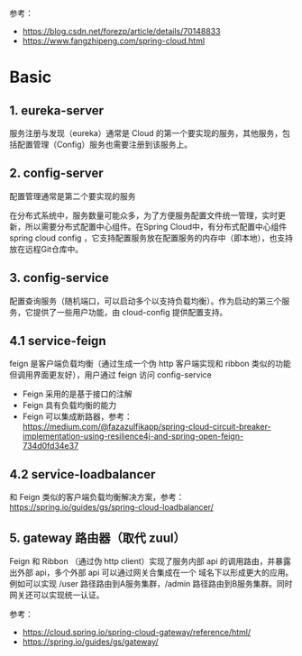 参考：
* https://blog.csdn.net/forezp/article/details/70148833
* https://www.fangzhipeng.com/spring-cloud.html

# Basic

## 1. eureka-server

服务注册与发现（eureka）通常是 Cloud 的第一个要实现的服务，其他服务，包括配置管理（Config）服务也需要注册到该服务上。

## 2. config-server

配置管理通常是第二个要实现的服务

在分布式系统中，服务数量可能众多，为了方便服务配置文件统一管理，实时更新，所以需要分布式配置中心组件。在Spring Cloud中，有分布式配置中心组件spring cloud config ，它支持配置服务放在配置服务的内存中（即本地），也支持放在远程Git仓库中。

## 3. config-service

配置查询服务（随机端口，可以启动多个以支持负载均衡）。作为启动的第三个服务，它提供了一些用户功能，由 cloud-config 提供配置支持。

## 4.1 service-feign

feign 是客户端负载均衡（通过生成一个伪 http 客户端实现和 ribbon 类似的功能但调用界面更友好），用户通过 feign 访问 config-service

* Feign 采用的是基于接口的注解
* Feign 具有负载均衡的能力
* Feign 可以集成断路器，参考：https://medium.com/@fazazulfikapp/spring-cloud-circuit-breaker-implementation-using-resilience4j-and-spring-open-feign-734d0fd34e37

## 4.2 service-loadbalancer

和 Feign 类似的客户端负载均衡解决方案，参考：https://spring.io/guides/gs/spring-cloud-loadbalancer/

## 5. gateway 路由器（取代 zuul）

Feign 和 Ribbon （通过伪 http client）实现了服务内部 api 的调用路由，并暴露出外部 api，多个外部 api 可以通过网关合集成在一个
域名下以形成更大的应用。例如可以实现 /user 路径路由到A服务集群，/admin 路径路由到B服务集群。同时网关还可以实现统一认证。

参考：
* https://cloud.spring.io/spring-cloud-gateway/reference/html/
* https://spring.io/guides/gs/gateway/



